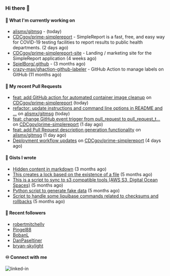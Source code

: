 ### Hi there 👋

#### 🚀 What I'm currently working on

- [alismx/gitmsg](https://github.com/alismx/gitmsg) -  (today)
- [CDCgov/prime-simplereport](https://github.com/CDCgov/prime-simplereport) - SimpleReport is a fast, free, and easy way for COVID-19 testing facilities to report results to public health departments. (2 days ago)
- [CDCgov/prime-simplereport-site](https://github.com/CDCgov/prime-simplereport-site) - Landing / marketing site for the SimpleReport application (4 weeks ago)
- [SpielBorg/.github](https://github.com/SpielBorg/.github) -  (3 months ago)
- [crazy-max/ghaction-github-labeler](https://github.com/crazy-max/ghaction-github-labeler) - GitHub Action to manage labels on GitHub (11 months ago)

#### 🔨 My recent Pull Requests

- [feat: add GitHub action for automated container image cleanup](https://github.com/CDCgov/prime-simplereport/pull/6607) on [CDCgov/prime-simplereport](https://github.com/CDCgov/prime-simplereport) (today)
- [refactor: update instructions and command line options in README and …](https://github.com/alismx/gitmsg/pull/4) on [alismx/gitmsg](https://github.com/alismx/gitmsg) (today)
- [feat: change GitHub event trigger from pull_request to pull_request_t…](https://github.com/CDCgov/prime-simplereport/pull/6601) on [CDCgov/prime-simplereport](https://github.com/CDCgov/prime-simplereport) (1 day ago)
- [feat: add Pull Request description generation functionality](https://github.com/alismx/gitmsg/pull/2) on [alismx/gitmsg](https://github.com/alismx/gitmsg) (1 day ago)
- [Deployment workflow updates](https://github.com/CDCgov/prime-simplereport/pull/6578) on [CDCgov/prime-simplereport](https://github.com/CDCgov/prime-simplereport) (4 days ago)

#### 📓 Gists I wrote

- [Hidden content in markdown](https://gist.github.com/cffeb79c933f98279c46906f390fd3a0) (3 months ago)
- [This creates a lock based on the existence of a file](https://gist.github.com/6bb524c02a636a478f49d7387f57869b) (5 months ago)
- [This is a script to sync to s3 compatible tools (AWS S3, Digital Ocean Spaces)](https://gist.github.com/7a42ab3b5203a9eca579f0a80a9dc63b) (5 months ago)
- [Python script to generate fake data](https://gist.github.com/ea13a03b628e2d682334c0adf38400c5) (5 months ago)
- [Script to handle some liquibase commands related to checksums and rollbacks](https://gist.github.com/ac68b4781c7c500bf5c2aa9bd4aaff7c) (5 months ago)

#### 👯 Recent followers

- [robertmitchellv](https://github.com/robertmitchellv)
- [Pingel88](https://github.com/Pingel88)
- [BobanL](https://github.com/BobanL)
- [DanPaseltiner](https://github.com/DanPaseltiner)
- [bryan-skylight](https://github.com/bryan-skylight)

#### ♾️ Connect with me
[<img align="left" alt="linked-in" src="https://img.shields.io/badge/linkedin-%230077B5.svg?&style=for-the-badge&logo=linkedin&logoColor=white" />](https://www.linkedin.com/in/alismx)
